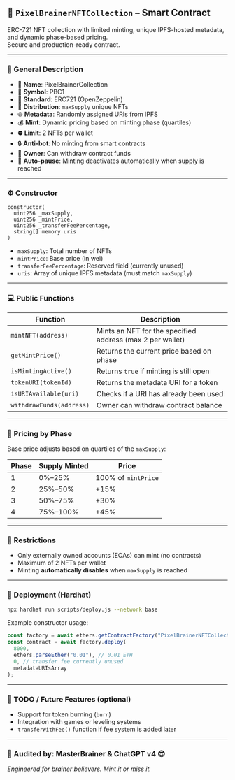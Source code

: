 ## 🧠 `PixelBrainerNFTCollection` – Smart Contract

ERC-721 NFT collection with limited minting, unique IPFS-hosted metadata, and dynamic phase-based pricing.  
Secure and production-ready contract.

---

### 📌 General Description

- 🔗 **Name**: PixelBrainerCollection
- 🧠 **Symbol**: PBC1
- 🧪 **Standard**: ERC721 (OpenZeppelin)
- 🧱 **Distribution**: `maxSupply` unique NFTs
- 🌐 **Metadata**: Randomly assigned URIs from IPFS
- 💰 **Mint**: Dynamic pricing based on minting phase (quartiles)
- ⛔ **Limit**: 2 NFTs per wallet
- 🔒 **Anti-bot**: No minting from smart contracts
- 🔐 **Owner**: Can withdraw contract funds
- 🛑 **Auto-pause**: Minting deactivates automatically when supply is reached

---

### ⚙️ Constructor

```solidity
constructor(
  uint256 _maxSupply,
  uint256 _mintPrice,
  uint256 _transferFeePercentage,
  string[] memory uris
)
```

- `maxSupply`: Total number of NFTs
- `mintPrice`: Base price (in wei)
- `transferFeePercentage`: Reserved field (currently unused)
- `uris`: Array of unique IPFS metadata (must match `maxSupply`)

---

### 💻 Public Functions

| Function                 | Description                                               |
| ------------------------ | --------------------------------------------------------- |
| `mintNFT(address)`       | Mints an NFT for the specified address (max 2 per wallet) |
| `getMintPrice()`         | Returns the current price based on phase                  |
| `isMintingActive()`      | Returns `true` if minting is still open                   |
| `tokenURI(tokenId)`      | Returns the metadata URI for a token                      |
| `isURIAvailable(uri)`    | Checks if a URI has already been used                     |
| `withdrawFunds(address)` | Owner can withdraw contract balance                       |

---

### 🧠 Pricing by Phase

Base price adjusts based on quartiles of the `maxSupply`:

| Phase | Supply Minted | Price               |
| ----- | ------------- | ------------------- |
| 1     | 0%–25%        | 100% of `mintPrice` |
| 2     | 25%–50%       | +15%                |
| 3     | 50%–75%       | +30%                |
| 4     | 75%–100%      | +45%                |

---

### 🚫 Restrictions

- Only externally owned accounts (EOAs) can mint (no contracts)
- Maximum of 2 NFTs per wallet
- Minting **automatically disables** when `maxSupply` is reached

---

### 🚀 Deployment (Hardhat)

```bash
npx hardhat run scripts/deploy.js --network base
```

Example constructor usage:

```js
const factory = await ethers.getContractFactory("PixelBrainerNFTCollection");
const contract = await factory.deploy(
  8000,
  ethers.parseEther("0.01"), // 0.01 ETH
  0, // transfer fee currently unused
  metadataURIsArray
);
```

---

### 🧬 TODO / Future Features (optional)

- Support for token burning (`burn`)
- Integration with games or leveling systems
- `transferWithFee()` function if fee system is added later

---

### 🔐 Audited by: MasterBrainer & ChatGPT v4 😎

_Engineered for brainer believers. Mint it or miss it._
